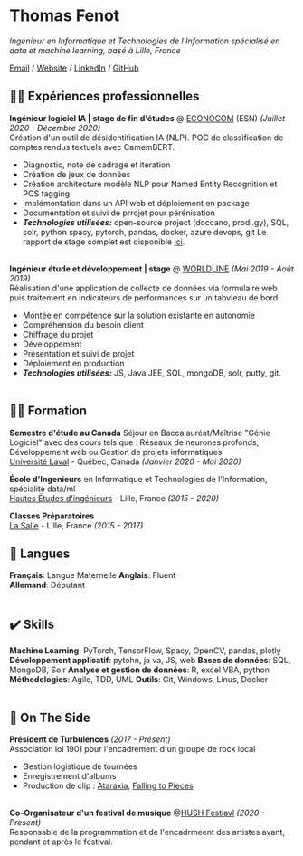 # Thomas Fenot

_Ingénieur en Informatique et Technologies de l'Information spécialisé en data et machine learning, basé à Lille, France_ <br>

[Email](mailto:thomas.fenot.1@gmail.com) / [Website](https://arowwa.github.io/cv/) / [LinkedIn](https://www.linkedin.com/in/thomas-fenot-1b1138203/) / [GitHub](https://github.com/Arowwa) 

## 👨‍💻 Expériences professionnelles

**Ingénieur logiciel IA | stage de fin d'études** @ [ECONOCOM](https://www.econocom.com/fr) (ESN) _(Juillet 2020 - Décembre  2020)_ <br>
Création d'un outil de désidentification IA (NLP). POC de classification de comptes rendus textuels avec CamemBERT.
  - Diagnostic, note de cadrage et itération
  - Création de jeux de données
  - Création architecture modèle NLP pour Named Entity Recognition et POS tagging
  - Implémentation dans un API web et déploiement en package
  - Documentation et suivi de prrojet pour pérénisation
  - **_Technologies utilisées:_** open-source project (doccano, prodi.gy), SQL, solr, python spacy, pytorch, pandas, docker, azure devops, git
Le rapport de stage complet est disponible [ici](https://drive.google.com/file/d/1AHx_kDpcI5965pU93JWqo1LfyMrfTsb1/view?usp=sharing).
<br><br>

**Ingénieur étude et développement | stage** @ [WORLDLINE](https://fr.worldline.com/fr/home.html) _(Mai 2019 - Août 2019)_ <br>
Réalisation d'une application de collecte de données via formulaire web puis traitement en indicateurs de performances sur un tabvleau de bord.
  - Montée en compétence sur la solution existante en autonomie
  - Compréhension du besoin client
  - Chiffrage du projet
  - Développement
  - Présentation et suivi de projet
  - Déploiement en production
  - **_Technologies utilisées:_** JS, Java JEE, SQL, mongoDB, solr, putty, git.
<br><br>

## 👨‍🎓 Formation

**Semestre d'étude au Canada** Séjour en Baccalauréat/Maîtrise "Génie Logiciel" avec des cours tels que : Réseaux de neurones profonds, Développement web ou Gestion de projets informatiques<br>
[Université Laval](https://www.ulaval.ca/) - Québec, Canada _(Janvier 2020 - Mai 2020)_ <br>

**École d'Ingenieurs** en Informatique et Technologies de l'Information, spécialité data/ml<br>
[Hautes Études d'ingénieurs](https://www.hei.fr/) - Lille, France _(2015 - 2020)_

**Classes Préparatoires** <br>
[La Salle](http://www.lasallelille.com/page.php?id=33) - Lille, France _(2015 - 2017)_

## 💬 Langues

**Français**: Langue Maternelle
**Anglais**: Fluent <br>
**Allemand**: Débutant
<br><br>

## ✔️ Skills

**Machine Learning**: PyTorch, TensorFlow, Spacy, OpenCV, pandas, plotly
**Développement applicatif**: pytohn, ja va, JS, web
**Bases de données**: SQL, MongoDB, Solr
**Analyse et gestion de données**: R, excel VBA, python
**Méthodologies**: Agile, TDD, UML
**Outils**: Git, Windows, Linus, Docker
<br><br>

## 📌 On The Side

**Président de Turbulences** _(2017 - Présent)_<br>
Association loi 1901 pour l'encadrement d'un groupe de rock local
  - Gestion logistique de tournées
  - Enregistrement d'albums
  - Production de clip : [Ataraxia](https://www.youtube.com/watch?v=Mg0uiXKYPQA), [Falling to Pieces](https://www.youtube.com/watch?v=Lz4uvPOerSY)
  <br><br>

**Co-Organisateur d'un festival de musique** @[HUSH Festiavl](https://www.facebook.com/hushfestivalofficiel) _(2020 - Present)_<br>
Responsable de la programmation et de l'encadrmeent des artistes avant, pendant et après le festival.
